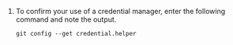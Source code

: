 1. To confirm your use of a credential manager, enter the following command and note the output.

   ```shell{:copy}
   git config --get credential.helper
   ```
